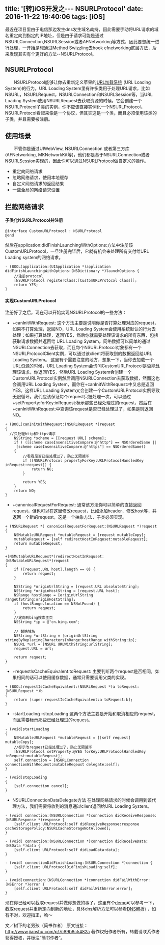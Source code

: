title: '[转]iOS开发之--- NSURLProtocol'
date: 2016-11-22 19:40:06
tags: [iOS]
---

最近在项目里由于电信那边发生dns发生域名劫持，因此需要手动将URL请求的域名重定向到指定的IP地址，但是由于请求可能是通过NSURLConnection,NSURLSession或者AFNetworking等方式，因此要想统一进行处理，一开始是想通过Method Swizzling去hook cfnetworking底层方法，后来发现其实有个更好的方法--NSURLProtocol。

<!-- more -->

## NSURLProtocol

  NSURLProtocol能够让你去重新定义苹果的[URL加载系统](https://developer.apple.com/library/ios/documentation/Cocoa/Conceptual/URLLoadingSystem/URLLoadingSystem.html#//apple_ref/doc/uid/10000165-BCICJDHA) (URL Loading System)的行为，URL Loading System里有许多类用于处理URL请求，比如NSURL，NSURLRequest，NSURLConnection和NSURLSession等，当URL Loading System使用NSURLRequest去获取资源的时候，它会创建一个NSURLProtocol子类的实例，你不应该直接实例化一个NSURLProtocol，NSURLProtocol看起来像是一个协议，但其实这是一个类，而且必须使用该类的子类，并且需要被注册。

## 使用场景

  不管你是通过UIWebView, NSURLConnection 或者第三方库 (AFNetworking, MKNetworkKit等)，他们都是基于NSURLConnection或者 NSURLSession实现的，因此你可以通过NSURLProtocol做自定义的操作。

- 重定向网络请求
- 忽略网络请求，使用本地缓存
- 自定义网络请求的返回结果
- 一些全局的网络请求设置

## 拦截网络请求

#### 子类化NSURLProtocol并注册

```objc
@interface CustomURLProtocol : NSURLProtocol
@end
```

然后在application:didFinishLaunchingWithOptions:方法中注册该CustomURLProtocol，一旦注册完毕后，它就有机会来处理所有交付给URL Loading system的网络请求。

```objc
- (BOOL)application:(UIApplication *)application didFinishLaunchingWithOptions:(NSDictionary *)launchOptions {
    //注册protocol
    [NSURLProtocol registerClass:[CustomURLProtocol class]];
    return YES;
}
```

#### 实现CustomURLProtocol

注册好了之后，现在可以开始实现NSURLProtocol的一些方法：

- +canInitWithRequest:
  这个方法主要是说明你是否打算处理对应的request，如果不打算处理，返回NO，URL Loading System会使用系统默认的行为去处理；如果打算处理，返回YES，然后你就需要处理该请求的所有东西，包括获取请求数据并返回给 URL Loading System。网络数据可以简单的通过NSURLConnection去获取，而且每个NSURLProtocol对象都有一个NSURLProtocolClient实例，可以通过该client将获取到的数据返回给URL Loading System。
  这里有个需要注意的地方，想象一下，当你去加载一个URL资源的时候，URL Loading System会询问CustomURLProtocol是否能处理该请求，你返回YES，然后URL Loading System会创建一个CustomURLProtocol实例然后调用NSURLConnection去获取数据，然而这也会调用URL Loading System，而你在+canInitWithRequest:中又总是返回YES，这样URL Loading System又会创建一个CustomURLProtocol实例导致无限循环。我们应该保证每个request只被处理一次，可以通过+setProperty:forKey:inRequest:标示那些已经处理过的request，然后在+canInitWithRequest:中查询该request是否已经处理过了，如果是则返回NO。

```objc
+ (BOOL)canInitWithRequest:(NSURLRequest *)request
{
  //只处理http和https请求
    NSString *scheme = [[request URL] scheme];
    if ( ([scheme caseInsensitiveCompare:@"http"] == NSOrderedSame ||
     [scheme caseInsensitiveCompare:@"https"] == NSOrderedSame))
    {
        //看看是否已经处理过了，防止无限循环
        if ([NSURLProtocol propertyForKey:URLProtocolHandledKey inRequest:request]) {
            return NO;
        }

        return YES;
    }
    return NO;
}
```

- +canonicalRequestForRequest:
  通常该方法你可以简单的直接返回request，但也可以在这里修改request，比如添加header，修改host等，并返回一个新的request，这是一个抽象方法，子类必须实现。

```objc
+ (NSURLRequest *) canonicalRequestForRequest:(NSURLRequest *)request {
    NSMutableURLRequest *mutableReqeust = [request mutableCopy];
    mutableReqeust = [self redirectHostInRequset:mutableReqeust];
    return mutableReqeust;
}

+(NSMutableURLRequest*)redirectHostInRequset:(NSMutableURLRequest*)request
{
    if ([request.URL host].length == 0) {
        return request;
    }

    NSString *originUrlString = [request.URL absoluteString];
    NSString *originHostString = [request.URL host];
    NSRange hostRange = [originUrlString rangeOfString:originHostString];
    if (hostRange.location == NSNotFound) {
        return request;
    }
    //定向到bing搜索主页
    NSString *ip = @"cn.bing.com";

    // 替换域名
    NSString *urlString = [originUrlString stringByReplacingCharactersInRange:hostRange withString:ip];
    NSURL *url = [NSURL URLWithString:urlString];
    request.URL = url;

    return request;
}
```

- +requestIsCacheEquivalent:toRequest:
  主要判断两个request是否相同，如果相同的话可以使用缓存数据，通常只需要调用父类的实现。

```objc
+ (BOOL)requestIsCacheEquivalent:(NSURLRequest *)a toRequest:(NSURLRequest *)b
{
    return [super requestIsCacheEquivalent:a toRequest:b];
}
```

- -startLoading  -stopLoading
  这两个方法主要是开始和取消相应的request，而且需要标示那些已经处理过的request。

```objc
- (void)startLoading
{
    NSMutableURLRequest *mutableReqeust = [[self request] mutableCopy];
    //标示改request已经处理过了，防止无限循环
    [NSURLProtocol setProperty:@YES forKey:URLProtocolHandledKey inRequest:mutableReqeust];
    self.connection = [NSURLConnection connectionWithRequest:mutableReqeust delegate:self];
}

- (void)stopLoading
{
    [self.connection cancel];
}
```

- NSURLConnectionDataDelegate方法
  在处理网络请求的时候会调用到该代理方法，我们需要将收到的消息通过client返回给URL Loading System。

```objc
- (void) connection:(NSURLConnection *)connection didReceiveResponse:(NSURLResponse *)response {
    [self.client URLProtocol:self didReceiveResponse:response cacheStoragePolicy:NSURLCacheStorageNotAllowed];
}

- (void) connection:(NSURLConnection *)connection didReceiveData:(NSData *)data {
    [self.client URLProtocol:self didLoadData:data];
}

- (void) connectionDidFinishLoading:(NSURLConnection *)connection {
    [self.client URLProtocolDidFinishLoading:self];
}

- (void)connection:(NSURLConnection *)connection didFailWithError:(NSError *)error {
    [self.client URLProtocol:self didFailWithError:error];
}
```

现在你已经可以截取request并做你想做的事了，这里有个[demo](https://github.com/FreeMind-LJ/NSURLProtocolExample)可以参考一下，截取request并重新定向到新的地址，具体dns解析方法可以参看[DNS解析)](http://www.jianshu.com/p/d945454e3abc) ，如有不对，欢迎指正，哈～

文／树下的老男孩（简书作者）
原文链接：http://www.jianshu.com/p/7c89b8c5482a
著作权归作者所有，转载请联系作者获得授权，并标注“简书作者”。